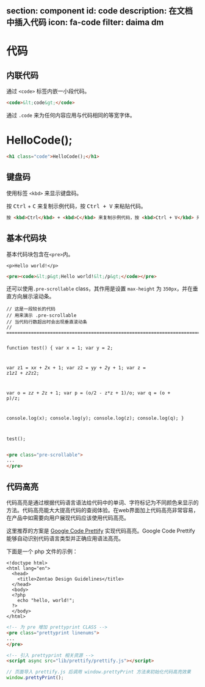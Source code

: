 ﻿section: component
id: code
description: 在文档中插入代码
icon: fa-code
filter: daima dm
---

# 代码

## 内联代码

<div class="example" contenteditable="true">
  <p>通过 <code>&lt;code&gt;</code> 标签内嵌一小段代码。</p>
</div>

```html
<code>&lt;code&gt;</code>
```

通过 `.code` 来为任何内容应用与代码相同的等宽字体。

<div class="example code" contenteditable="true">
  <h1 class="code">HelloCode();</h1>
</div>

```html
<h1 class="code">HelloCode();</h1>
```

## 键盘码

使用标签 `<kbd>` 来显示键盘码。

<div class="example" contenteditable="true">
  <p>按 <kbd>Ctrl</kbd> + <kbd>C</kbd> 来复制示例代码，按 <kbd>Ctrl + V</kbd> 来粘贴代码。</p>
</div>

```html
按 <kbd>Ctrl</kbd> + <kbd>C</kbd> 来复制示例代码，按 <kbd>Ctrl + V</kbd> 来粘贴代码。
```

## 基本代码块

基本代码块包含在`<pre>`内。

<div class="example" contenteditable="true">
  <pre><code>&lt;p&gt;Hello world!&lt;/p&gt;</code></pre>
</div>

```html
<pre><code>&lt;p&gt;Hello world!&lt;/p&gt;</code></pre>
```

还可以使用`.pre-scrollable` class，其作用是设置 `max-height` 为 `350px`，并在垂直方向展示滚动条。

<div class="example" contenteditable="true">
  <pre class="pre-scrollable"><code>// 这是一段较长的代码
// 用来演示 .pre-scrollable
// 当代码行数超出时会出现垂直滚动条
// ============================================================================================================

function test() {
  var x = 1;
  var y = 2;

  var z1 = x*x + 2*x + 1;
  var z2 = y*y + 2*y + 1;
  var z  = z1*z1 + z2*z2;

  var o  = z*z + 2*z + 1;
  var p  = (o/2 - z*z + 1)/o;
  var q  = (o + p)/z;

  console.log(x);
  console.log(y);
  console.log(z);
  console.log(q);
}

test();</code></pre>
</div>

```html
<pre class="pre-scrollable">
...
</pre>
```

## 代码高亮

代码高亮是通过根据代码语言语法给代码中的单词、字符标记为不同颜色来显示的方法。代码高亮能大大提高代码的查阅体验。在web界面加上代码高亮非常容易，在产品中如需要向用户展现代码应该使用代码高亮。

这里推荐的方案是 [Google Code Prettify](https://github.com/google/code-prettify) 实现代码高亮。Google Code Prettify能够自动识别代码语言类型并正确应用语法高亮。

下面是一个 php 文件的示例：

<div class="example" contenteditable="true">
  <pre class="prettyprint linenums"><code>&lt;!doctype html&gt;
&lt;html lang="en"&gt;
  &lt;head&gt;
    &lt;title&gt;Zentao Design Guidelines&lt;/title&gt;
  &lt;/head&gt;
  &lt;body&gt;
  &lt;?php
    echo "hello, world!";
  ?&gt;
  &lt;/body&gt;
&lt;/html&gt;</code></pre>
</div>

```html
<!-- 为 pre 增加 prettyprint CLASS -->
<pre class="prettyprint linenums">
...
</pre>
```

```html
<!-- 引入 prettyprint 相关资源 -->
<script async src="lib/prettify/prettify.js"></script>
```

```js
// 页面导入 prettify.js 后调用 window.prettyPrint 方法来初始化代码高亮效果
window.prettyPrint();
```
